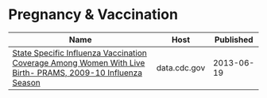 # Pregnancy & Vaccination

Name | Host | Published
---- | ---- | ---------
[State Specific Influenza Vaccination Coverage Among Women With Live Birth- PRAMS, 2009-10 Influenza Season](../datasets/mmi4-8ajr.md) | data.cdc.gov | 2013-06-19

